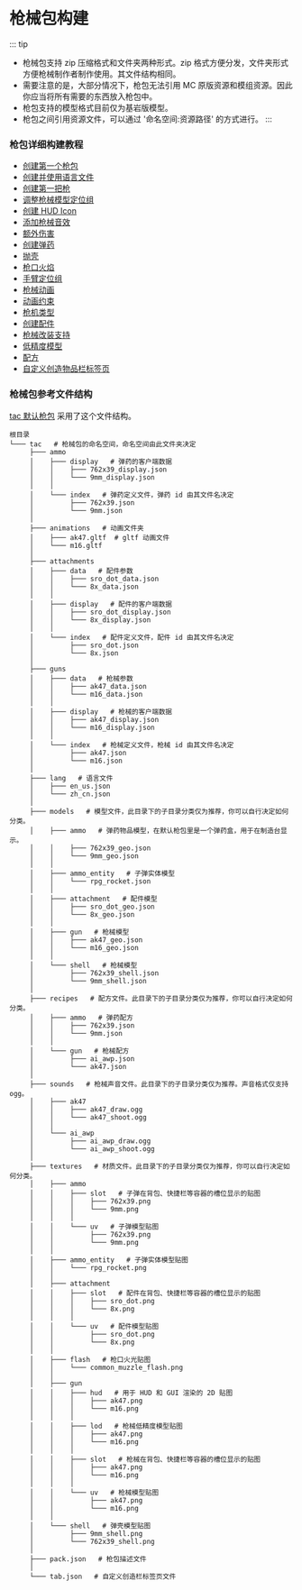 # 枪械包构建
::: tip
- 枪械包支持 zip 压缩格式和文件夹两种形式。zip 格式方便分发，文件夹形式方便枪械制作者制作使用。其文件结构相同。
- 需要注意的是，大部分情况下，枪包无法引用 MC 原版资源和模组资源。因此你应当将所有需要的东西放入枪包中。
- 枪包支持的模型格式目前仅为基岩版模型。
- 枪包之间引用资源文件，可以通过 '命名空间:资源路径' 的方式进行。
::: 
### 枪包详细构建教程
- [创建第一个枪包](/zh/gunpack/first_gunpack/)
- [创建并使用语言文件](/zh/gunpack/language/)
- [创建第一把枪](/zh/gunpack/first_gun/)
- [调整枪械模型定位组](/zh/gunpack/gun_positioning/)
- [创建 HUD Icon](/zh/gunpack/hud_icon/)
- [添加枪械音效](/zh/gunpack/gun_sound/)
- [额外伤害](/zh/gunpack/gun_extra_damage/)
- [创建弹药](/zh/gunpack/ammo/)
- [抛壳](/zh/gunpack/shell_ejection/)
- [枪口火焰](/zh/gunpack/muzzle_flash/)
- [手臂定位组](/zh/gunpack/hand_pos/)
- [枪械动画](/zh/gunpack/animation/)
- [动画约束](/zh/gunpack/ica/)
- [枪机类型](/zh/gunpack/bolt_type/)
- [创建配件](/zh/gunpack/attachment/)
- [枪械改装支持](/zh/gunpack/gun_refit/)
- [低精度模型](/zh/gunpack/lod/)
- [配方](/zh/gunpack/recipe/)
- [自定义创造物品栏标签页](/zh/gunpack/tag/)
### 枪械包参考文件结构
[tac 默认枪包](https://github.com/MCModderAnchor/TACZ/tree/1.20.1/src/main/resources/assets/tacz/custom/tacz_default_gun/tacz) 采用了这个文件结构。
```
根目录
└─── tac   # 枪械包的命名空间，命名空间由此文件夹决定
     ├─── ammo
     │    ├─── display   # 弹药的客户端数据
     │    │    ├─── 762x39_display.json
     │    │    └─── 9mm_display.json
     │    │
     │    └─── index   # 弹药定义文件，弹药 id 由其文件名决定
     │         ├─── 762x39.json
     │         └─── 9mm.json
     │
     ├─── animations   # 动画文件夹
     │    ├─── ak47.gltf  # gltf 动画文件
     │    └─── m16.gltf
     │
     ├─── attachments
     │    ├─── data   # 配件参数
     │    │    ├─── sro_dot_data.json
     │    │    └─── 8x_data.json
     │    │
     │    ├─── display   # 配件的客户端数据
     │    │    ├─── sro_dot_display.json
     │    │    └─── 8x_display.json
     │    │
     │    └─── index   # 配件定义文件，配件 id 由其文件名决定
     │         ├─── sro_dot.json
     │         └─── 8x.json
     │
     ├─── guns
     │    ├─── data   # 枪械参数
     │    │    ├─── ak47_data.json
     │    │    └─── m16_data.json
     │    │
     │    ├─── display   # 枪械的客户端数据
     │    │    ├─── ak47_display.json
     │    │    └─── m16_display.json
     │    │
     │    └─── index   # 枪械定义文件，枪械 id 由其文件名决定
     │         ├─── ak47.json
     │         └─── m16.json
     │
     ├─── lang   # 语言文件
     │    ├─── en_us.json
     │    └─── zh_cn.json
     │
     ├─── models   # 模型文件，此目录下的子目录分类仅为推荐，你可以自行决定如何分类。
     │    ├─── ammo   # 弹药物品模型，在默认枪包里是一个弹药盒，用于在制造台显示。
     │    │    ├─── 762x39_geo.json
     │    │    └─── 9mm_geo.json
     │    │
     │    ├─── ammo_entity   # 子弹实体模型
     │    │    └─── rpg_rocket.json
     │    │
     │    ├─── attachment   # 配件模型
     │    │    ├─── sro_dot_geo.json
     │    │    └─── 8x_geo.json
     │    │
     │    ├─── gun   # 枪械模型
     │    │    ├─── ak47_geo.json
     │    │    └─── m16_geo.json
     │    │
     │    └─── shell   # 枪械模型
     │         ├─── 762x39_shell.json
     │         └─── 9mm_shell.json
     │
     ├─── recipes   # 配方文件。此目录下的子目录分类仅为推荐，你可以自行决定如何分类。
     │    ├─── ammo   # 弹药配方
     │    │    ├─── 762x39.json
     │    │    └─── 9mm.json
     │    │
     │    └─── gun   # 枪械配方
     │         ├─── ai_awp.json
     │         └─── ak47.json
     │
     ├─── sounds   # 枪械声音文件。此目录下的子目录分类仅为推荐。声音格式仅支持 ogg。
     │    ├─── ak47
     │    │    ├─── ak47_draw.ogg
     │    │    └─── ak47_shoot.ogg
     │    │
     │    └─── ai_awp
     │         ├─── ai_awp_draw.ogg
     │         └─── ai_awp_shoot.ogg
     │
     ├─── textures   # 材质文件。此目录下的子目录分类仅为推荐，你可以自行决定如何分类。
     │    ├─── ammo
     │    │    ├─── slot   # 子弹在背包、快捷栏等容器的槽位显示的贴图
     │    │    │    ├─── 762x39.png
     │    │    │    └─── 9mm.png
     │    │    │
     │    │    └─── uv   # 子弹模型贴图
     │    │         ├─── 762x39.png
     │    │         └─── 9mm.png
     │    │
     │    ├─── ammo_entity   # 子弹实体模型贴图
     │    │    └─── rpg_rocket.png
     │    │
     │    ├─── attachment
     │    │    ├─── slot   # 配件在背包、快捷栏等容器的槽位显示的贴图
     │    │    │    ├─── sro_dot.png
     │    │    │    └─── 8x.png
     │    │    │
     │    │    └─── uv   # 配件模型贴图
     │    │         ├─── sro_dot.png
     │    │         └─── 8x.png
     │    │
     │    ├─── flash   # 枪口火光贴图
     │    │    └─── common_muzzle_flash.png
     │    │
     │    ├─── gun
     │    │    ├─── hud   # 用于 HUD 和 GUI 渲染的 2D 贴图
     │    │    │    ├─── ak47.png
     │    │    │    └─── m16.png
     │    │    │
     │    │    ├─── lod   # 枪械低精度模型贴图
     │    │    │    ├─── ak47.png
     │    │    │    └─── m16.png
     │    │    │
     │    │    ├─── slot   # 枪械在背包、快捷栏等容器的槽位显示的贴图
     │    │    │    ├─── ak47.png
     │    │    │    └─── m16.png
     │    │    │
     │    │    └─── uv   # 枪械模型贴图
     │    │         ├─── ak47.png
     │    │         └─── m16.png
     │    │
     │    └─── shell   # 弹壳模型贴图
     │         ├─── 9mm_shell.png
     │         └─── 762x39_shell.png
     │
     ├─── pack.json   # 枪包描述文件
     │
     └─── tab.json   # 自定义创造栏标签页文件
```
